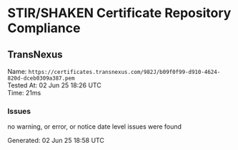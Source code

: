 # STIR/SHAKEN Certificate Repository Compliance

## TransNexus

Name: `https://certificates.transnexus.com/982J/b09f0f99-d910-4624-820d-dceb0309a387.pem`\
Tested At: 02 Jun 25 18:26 UTC\
Time: 21ms

### Issues

no warning, or error, or notice date level issues were found

Generated: 02 Jun 25 18:58 UTC